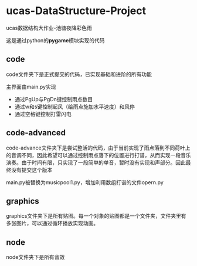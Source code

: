 # ucas-DataStructure-Project
ucas数据结构大作业-池塘夜降彩色雨

这是通过python的**pygame**模块实现的代码

## code
code文件夹下是正式提交的代码，已实现基础和进阶的所有功能

主界面由main.py实现
* 通过PgUp与PgDn键控制雨点数目
* 通过w和s键控制起风（给雨点施加水平速度）和风停
* 通过空格键控制打雷闪电

## code-advanced
code-advance文件夹下是尝试整活的代码，由于当前实现了雨点落到不同荷叶上的音调不同，因此希望可以通过控制雨点落下的位置进行打谱，从而实现一段音乐演奏。由于时间有限，只实现了一段简单的单音，暂时没有实现和声部分。因此最终没有提交这个版本

main.py被替换为musicpool1.py，增加利用数组打谱的文件opern.py

## graphics
graphics文件夹下是所有贴图。每一个对象的贴图都是一个文件夹，文件夹里有多张图片，可以通过循环播放实现动画。

## node
node文件夹下是所有音效
